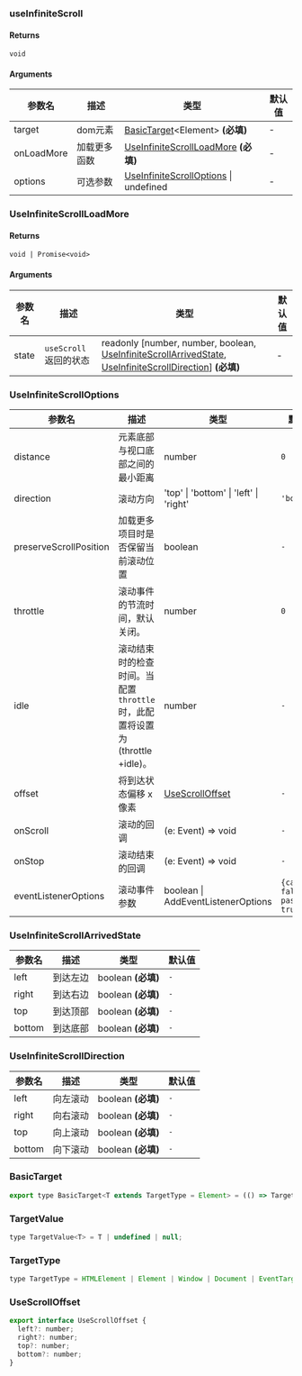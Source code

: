 ### useInfiniteScroll

#### Returns
`void`

#### Arguments
|参数名|描述|类型|默认值|
|---|---|---|---|
|target|dom元素|[BasicTarget](#basictarget)&lt;Element&gt;  **(必填)**|-|
|onLoadMore|加载更多函数|[UseInfiniteScrollLoadMore](#useinfinitescrollloadmore)  **(必填)**|-|
|options|可选参数|[UseInfiniteScrollOptions](#useinfinitescrolloptions) \| undefined |-|

### UseInfiniteScrollLoadMore

#### Returns
`void | Promise<void>`

#### Arguments
|参数名|描述|类型|默认值|
|---|---|---|---|
|state|`useScroll` 返回的状态|readonly [number, number, boolean, [UseInfiniteScrollArrivedState](#useinfinitescrollarrivedstate), [UseInfiniteScrollDirection](#useinfinitescrolldirection)]  **(必填)**|-|

### UseInfiniteScrollOptions

|参数名|描述|类型|默认值|
|---|---|---|---|
|distance|元素底部与视口底部之间的最小距离|number |`0`|
|direction|滚动方向|'top' \| 'bottom' \| 'left' \| 'right' |`'bottom'`|
|preserveScrollPosition|加载更多项目时是否保留当前滚动位置|boolean |`-`|
|throttle|滚动事件的节流时间，默认关闭。|number |`0`|
|idle|滚动结束时的检查时间。当配置 `throttle` 时，此配置将设置为 (throttle +idle)。|number |`-`|
|offset|将到达状态偏移 x 像素|[UseScrollOffset](#usescrolloffset) |`-`|
|onScroll|滚动的回调|(e: Event) => void |`-`|
|onStop|滚动结束的回调|(e: Event) => void |`-`|
|eventListenerOptions|滚动事件参数|boolean \| AddEventListenerOptions |`{capture: false, passive: true}`|

### UseInfiniteScrollArrivedState

|参数名|描述|类型|默认值|
|---|---|---|---|
|left|到达左边|boolean  **(必填)**|`-`|
|right|到达右边|boolean  **(必填)**|`-`|
|top|到达顶部|boolean  **(必填)**|`-`|
|bottom|到达底部|boolean  **(必填)**|`-`|

### UseInfiniteScrollDirection

|参数名|描述|类型|默认值|
|---|---|---|---|
|left|向左滚动|boolean  **(必填)**|`-`|
|right|向右滚动|boolean  **(必填)**|`-`|
|top|向上滚动|boolean  **(必填)**|`-`|
|bottom|向下滚动|boolean  **(必填)**|`-`|

### BasicTarget

```js
export type BasicTarget<T extends TargetType = Element> = (() => TargetValue<T>) | TargetValue<T> | MutableRefObject<TargetValue<T>>;
```

### TargetValue

```js
type TargetValue<T> = T | undefined | null;
```

### TargetType

```js
type TargetType = HTMLElement | Element | Window | Document | EventTarget;
```

### UseScrollOffset

```js
export interface UseScrollOffset {
  left?: number;
  right?: number;
  top?: number;
  bottom?: number;
}
```